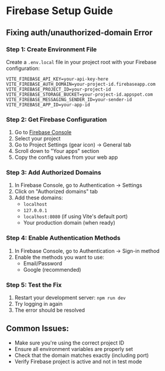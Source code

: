 # Firebase Setup Guide

## Fixing auth/unauthorized-domain Error

### Step 1: Create Environment File
Create a `.env.local` file in your project root with your Firebase configuration:

```env
VITE_FIREBASE_API_KEY=your-api-key-here
VITE_FIREBASE_AUTH_DOMAIN=your-project-id.firebaseapp.com
VITE_FIREBASE_PROJECT_ID=your-project-id
VITE_FIREBASE_STORAGE_BUCKET=your-project-id.appspot.com
VITE_FIREBASE_MESSAGING_SENDER_ID=your-sender-id
VITE_FIREBASE_APP_ID=your-app-id
```

### Step 2: Get Firebase Configuration
1. Go to [Firebase Console](https://console.firebase.google.com/)
2. Select your project
3. Go to Project Settings (gear icon) → General tab
4. Scroll down to "Your apps" section
5. Copy the config values from your web app

### Step 3: Add Authorized Domains
1. In Firebase Console, go to Authentication → Settings
2. Click on "Authorized domains" tab
3. Add these domains:
   - `localhost`
   - `127.0.0.1`
   - `localhost:8080` (if using Vite's default port)
   - Your production domain (when ready)

### Step 4: Enable Authentication Methods
1. In Firebase Console, go to Authentication → Sign-in method
2. Enable the methods you want to use:
   - Email/Password
   - Google (recommended)

### Step 5: Test the Fix
1. Restart your development server: `npm run dev`
2. Try logging in again
3. The error should be resolved

## Common Issues:
- Make sure you're using the correct project ID
- Ensure all environment variables are properly set
- Check that the domain matches exactly (including port)
- Verify Firebase project is active and not in test mode
